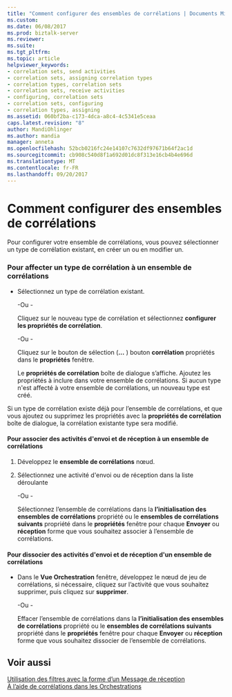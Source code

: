 ```yaml
---
title: "Comment configurer des ensembles de corrélations | Documents Microsoft"
ms.custom: 
ms.date: 06/08/2017
ms.prod: biztalk-server
ms.reviewer: 
ms.suite: 
ms.tgt_pltfrm: 
ms.topic: article
helpviewer_keywords:
- correlation sets, send activities
- correlation sets, assigning correlation types
- correlation types, correlation sets
- correlation sets, receive activities
- configuring, correlation sets
- correlation sets, configuring
- correlation types, assigning
ms.assetid: 060bf2ba-c173-4dca-a8c4-4c5341e5ceaa
caps.latest.revision: "8"
author: MandiOhlinger
ms.author: mandia
manager: anneta
ms.openlocfilehash: 52bcb0216fc24e14107c7632df97671b64f2ac1d
ms.sourcegitcommit: cb908c540d8f1a692d01dc8f313e16cb4b4e696d
ms.translationtype: MT
ms.contentlocale: fr-FR
ms.lasthandoff: 09/20/2017
---
```

# <a name="how-to-configure-correlation-sets"></a>Comment configurer des ensembles de corrélations
Pour configurer votre ensemble de corrélations, vous pouvez sélectionner un type de corrélation existant, en créer un ou en modifier un.  
  
### <a name="to-assign-a-correlation-type-to-a-correlation-set"></a>Pour affecter un type de corrélation à un ensemble de corrélations  
  
-   Sélectionnez un type de corrélation existant.  
  
     \-Ou -  
  
     Cliquez sur le nouveau type de corrélation et sélectionnez **configurer les propriétés de corrélation**.  
  
     \-Ou -  
  
     Cliquez sur le bouton de sélection (**...** ) bouton **corrélation** propriétés dans le **propriétés** fenêtre.  
  
     Le **propriétés de corrélation** boîte de dialogue s’affiche. Ajoutez les propriétés à inclure dans votre ensemble de corrélations. Si aucun type n'est affecté à votre ensemble de corrélations, un nouveau type est créé.  
  
 Si un type de corrélation existe déjà pour l’ensemble de corrélations, et que vous ajoutez ou supprimez les propriétés avec la **propriétés de corrélation** boîte de dialogue, la corrélation existante type sera modifié.  
  
#### <a name="to-associate-send-and-receive-activities-with-a-correlation-set"></a>Pour associer des activités d'envoi et de réception à un ensemble de corrélations  
  
1.  Développez le **ensemble de corrélations** nœud.  
  
2.  Sélectionnez une activité d'envoi ou de réception dans la liste déroulante  
  
     \-Ou -  
  
     Sélectionnez l’ensemble de corrélations dans la **l’initialisation des ensembles de corrélations** propriété ou le **ensembles de corrélations suivants** propriété dans le **propriétés** fenêtre pour chaque **Envoyer** ou **réception** forme que vous souhaitez associer à l’ensemble de corrélations.  
  
#### <a name="to-disassociate-send-and-receive-activities-from-a-correlation-set"></a>Pour dissocier des activités d'envoi et de réception d'un ensemble de corrélations  
  
-   Dans le **Vue Orchestration** fenêtre, développez le nœud de jeu de corrélations, si nécessaire, cliquez sur l’activité que vous souhaitez supprimer, puis cliquez sur **supprimer**.  
  
     \-Ou -  
  
     Effacer l’ensemble de corrélations dans la **l’initialisation des ensembles de corrélations** propriété ou le **ensembles de corrélations suivants** propriété dans le **propriétés** fenêtre pour chaque  **Envoyer** ou **réception** forme que vous souhaitez dissocier de l’ensemble de corrélations.  
  
## <a name="see-also"></a>Voir aussi  
 [Utilisation des filtres avec la forme d’un Message de réception](../core/using-filters-with-the-receive-message-shape.md)   
 [À l’aide de corrélations dans les Orchestrations](../core/using-correlations-in-orchestrations.md)